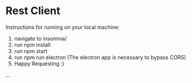# Rest Client 

Instructions for running on your local machine:

1. navigate to insomnia/
2. run npm install
3. run npm start
4. run npm run electron (The electron app is necessary to bypass CORS)
5. Happy Requesting :)

...
